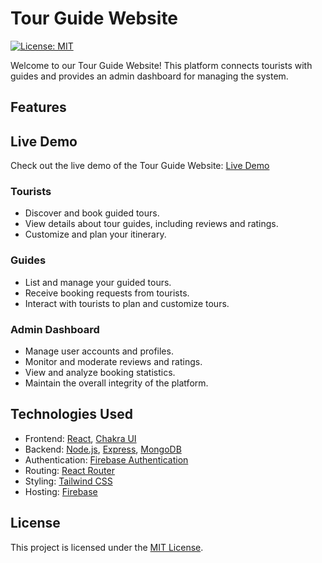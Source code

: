 # Tour Guide Website
[![License: MIT](https://img.shields.io/badge/License-MIT-yellow.svg)](https://opensource.org/licenses/MIT)

Welcome to our Tour Guide Website! This platform connects tourists with guides and provides an admin dashboard for managing the system.

## Features


## Live Demo

Check out the live demo of the Tour Guide Website: [Live Demo](https://tourist-guide-13de3.web.app)

### Tourists
- Discover and book guided tours.
- View details about tour guides, including reviews and ratings.
- Customize and plan your itinerary.

### Guides
- List and manage your guided tours.
- Receive booking requests from tourists.
- Interact with tourists to plan and customize tours.

### Admin Dashboard
- Manage user accounts and profiles.
- Monitor and moderate reviews and ratings.
- View and analyze booking statistics.
- Maintain the overall integrity of the platform.

## Technologies Used

- Frontend: [React](https://reactjs.org), [Chakra UI](https://chakra-ui.com)
- Backend: [Node.js](https://nodejs.org), [Express](https://expressjs.com), [MongoDB](https://www.mongodb.com)
- Authentication: [Firebase Authentication](https://firebase.google.com/docs/auth)
- Routing: [React Router](https://reactrouter.com)
- Styling: [Tailwind CSS](https://tailwindcss.com)
- Hosting: [Firebase](https://firebase.google.com)


## License

This project is licensed under the [MIT License](LICENSE).
